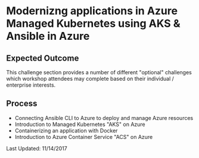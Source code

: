 # Modernizng applications in Azure<br>Managed Kubernetes using AKS & Ansible in Azure

## Expected Outcome

This challenge section provides a number of different "optional" challenges which workshop attendees may complete based on their individual / enterprise interests.

## Process

<ul>
<li>Connecting Ansible CLI to Azure to deploy and manage Azure resources</li>
<li>Introduction to Managed Kubernetes "AKS" on Azure</li>
<li>Containerizing an application with Docker</li>
<li>Introduction to Azure Container Service "ACS" on Azure</li>
</ul>

Last Updated: 11/14/2017
